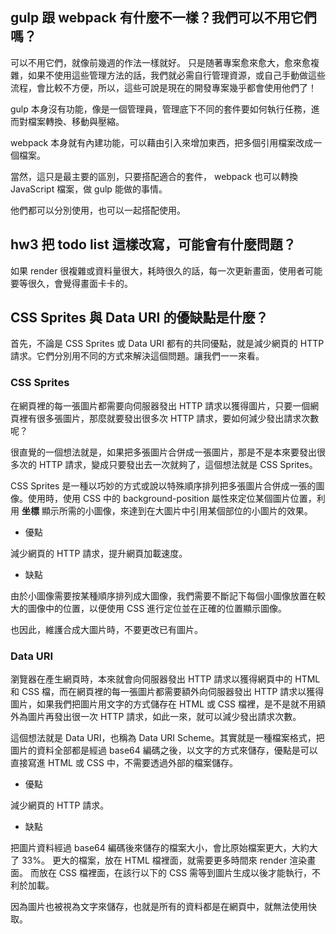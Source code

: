 ## gulp 跟 webpack 有什麼不一樣？我們可以不用它們嗎？

可以不用它們，就像前幾週的作法一樣就好。
只是随著專案愈來愈大，愈來愈複雜，如果不使用這些管理方法的話，我們就必需自行管理資源，或自己手動做這些流程，會比較不方便，所以，這些可說是現在的開發專案幾乎都會使用他們了！

gulp 本身沒有功能，像是一個管理員，管理底下不同的套件要如何執行任務，進而對檔案轉換、移動與壓縮。

webpack 本身就有內建功能，可以藉由引入來增加東西，把多個引用檔案改成一個檔案。

當然，這只是最主要的區別，只要搭配適合的套件， webpack 也可以轉換 JavaScript 檔案，做 gulp 能做的事情。

他們都可以分別使用，也可以一起搭配使用。

## hw3 把 todo list 這樣改寫，可能會有什麼問題？

如果 render 很複雜或資料量很大，耗時很久的話，每一次更新畫面，使用者可能要等很久，會覺得畫面卡卡的。

## CSS Sprites 與 Data URI 的優缺點是什麼？

首先，不論是 CSS Sprites 或 Data URI 都有的共同優點，就是減少網頁的 HTTP 請求。它們分別用不同的方式來解決這個問題。讓我們一一來看。

### CSS Sprites

在網頁裡的每一張圖片都需要向伺服器發出 HTTP 請求以獲得圖片，只要一個網頁裡有很多張圖片，那麼就要發出很多次 HTTP 請求，要如何減少發出請求次數呢？

很直覺的一個想法就是，如果把多張圖片合併成一張圖片，那是不是本來要發出很多次的 HTTP 請求，變成只要發出去一次就夠了，這個想法就是 CSS Sprites。

CSS Sprites 是一種以巧妙的方式或說以特殊順序排列把多張圖片合併成一張的圖像。使用時，使用 CSS 中的 background-position 屬性來定位某個圖片位置，利用 **坐標** 顯示所需的小圖像，來達到在大圖片中引用某個部位的小圖片的效果。

- 優點

減少網頁的 HTTP 請求，提升網頁加載速度。

- 缺點

由於小圖像需要按某種順序排列成大圖像，我們需要不斷記下每個小圖像放置在較大的圖像中的位置，以便使用 CSS 進行定位並在正確的位置顯示圖像。

也因此，維護合成大圖片時，不要更改已有圖片。

### Data URI

瀏覽器在產生網頁時，本來就會向伺服器發出 HTTP 請求以獲得網頁中的 HTML 和 CSS 檔，而在網頁裡的每一張圖片都需要額外向伺服器發出 HTTP 請求以獲得圖片，如果我們把圖片用文字的方式儲存在 HTML 或 CSS 檔裡，是不是就不用額外為圖片再發出很一次 HTTP 請求，如此一來，就可以減少發出請求次數。

這個想法就是 Data URI，也稱為 Data URI Scheme。其實就是一種檔案格式，把圖片的資料全部都是經過 base64 編碼之後，以文字的方式來儲存，優點是可以直接寫進 HTML 或 CSS 中，不需要透過外部的檔案儲存。

- 優點

減少網頁的 HTTP 請求。

- 缺點

把圖片資料經過 base64 編碼後來儲存的檔案大小，會比原始檔案更大，大約大了 33%。
更大的檔案，放在 HTML 檔裡面，就需要更多時間來 render 渲染畫面。
而放在 CSS 檔裡面，在該行以下的 CSS 需等到圖片生成以後才能執行，不利於加載。

因為圖片也被視為文字來儲存，也就是所有的資料都是在網頁中，就無法使用快取。